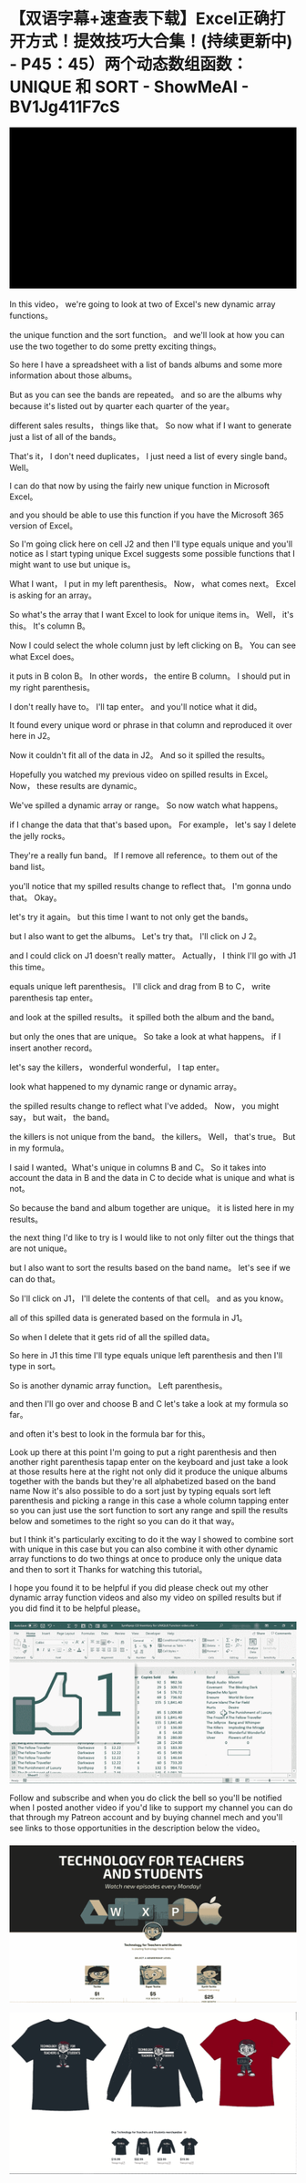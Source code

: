 # 【双语字幕+速查表下载】Excel正确打开方式！提效技巧大合集！(持续更新中) - P45：45）两个动态数组函数：UNIQUE 和 SORT - ShowMeAI - BV1Jg411F7cS

![](img/d297961bf4ff678426926aaad9188dbb_0.png)

In this video， we're going to look at two of Excel's new dynamic array functions。

 the unique function and the sort function。 and we'll look at how you can use the two together to do some pretty exciting things。

 So here I have a spreadsheet with a list of bands albums and some more information about those albums。

 But as you can see the bands are repeated。 and so are the albums why because it's listed out by quarter each quarter of the year。

  different sales results， things like that。 So now what if I want to generate just a list of all of the bands。

 That's it， I don't need duplicates， I just need a list of every single band。 Well。

 I can do that now by using the fairly new unique function in Microsoft Excel。

 and you should be able to use this function if you have the Microsoft 365 version of Excel。

 So I'm going click here on cell J2 and then I'll type equals unique and you'll notice as I start typing unique Excel suggests some possible functions that I might want to use but unique is。

What I want， I put in my left parenthesis。 Now， what comes next。 Excel is asking for an array。

 So what's the array that I want Excel to look for unique items in。 Well， it's this。 It's column B。

 Now I could select the whole column just by left clicking on B。 You can see what Excel does。

 it puts in B colon B。 In other words， the entire B column。 I should put in my right parenthesis。

 I don't really have to。 I'll tap enter。 and you'll notice what it did。

 It found every unique word or phrase in that column and reproduced it over here in J2。

 Now it couldn't fit all of the data in J2。 And so it spilled the results。

 Hopefully you watched my previous video on spilled results in Excel。 Now， these results are dynamic。

 We've spilled a dynamic array or range。 So now watch what happens。

 if I change the data that that's based upon。 For example， let's say I delete the jelly rocks。

 They're a really fun band。 If I remove all reference。to them out of the band list。

 you'll notice that my spilled results change to reflect that。 I'm gonna undo that。 Okay。

 let's try it again。 but this time I want to not only get the bands。

 but I also want to get the albums。 Let's try that。 I'll click on J 2。

 and I could click on J1 doesn't really matter。 Actually， I think I'll go with J1 this time。

 equals unique left parenthesis。 I'll click and drag from B to C， write parenthesis tap enter。

 and look at the spilled results。 it spilled both the album and the band。

 but only the ones that are unique。 So take a look at what happens。 if I insert another record。

 let's say the killers， wonderful wonderful， I tap enter。

 look what happened to my dynamic range or dynamic array。

 the spilled results change to reflect what I've added。 Now， you might say， but wait， the band。

 the killers is not unique from the band。 the killers。 Well， that's true。 But in my formula。

 I said I wanted。What's unique in columns B and C。 So it takes into account the data in B and the data in C to decide what is unique and what is not。

 So because the band and album together are unique。 it is listed here in my results。

 the next thing I'd like to try is I would like to not only filter out the things that are not unique。

 but I also want to sort the results based on the band name。 let's see if we can do that。

 So I'll click on J1， I'll delete the contents of that cell。 and as you know。

 all of this spilled data is generated based on the formula in J1。

 So when I delete that it gets rid of all the spilled data。

 So here in J1 this time I'll type equals unique left parenthesis and then I'll type in sort。

 So is another dynamic array function。 Left parenthesis。

 and then I'll go over and choose B and C let's take a look at my formula so far。

 and often it's best to look in the formula bar for this。

Look up there at this point I'm going to put a right parenthesis and then another right parenthesis tapap enter on the keyboard and just take a look at those results here at the right not only did it produce the unique albums together with the bands but they're all alphabetized based on the band name Now it's also possible to do a sort just by typing equals sort left parenthesis and picking a range in this case a whole column tapping enter so you can just use the sort function to sort any range and spill the results below and sometimes to the right so you can do it that way。

 but I think it's particularly exciting to do it the way I showed to combine sort with unique in this case but you can also combine it with other dynamic array functions to do two things at once to produce only the unique data and then to sort it Thanks for watching this tutorial。

 I hope you found it to be helpful if you did please check out my other dynamic array function videos and also my video on spilled results but if you did find it to be helpful please。



![](img/d297961bf4ff678426926aaad9188dbb_2.png)

Follow and subscribe and when you do click the bell so you'll be notified when I posted another video if you'd like to support my channel you can do that through my Patreon account and by buying channel mech and you'll see links to those opportunities in the description below the video。



![](img/d297961bf4ff678426926aaad9188dbb_4.png)

![](img/d297961bf4ff678426926aaad9188dbb_5.png)